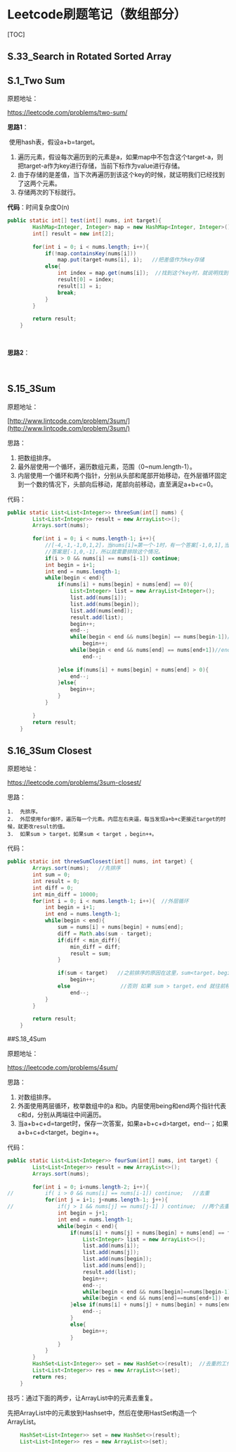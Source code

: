 # Leetcode刷题笔记（数组部分）



[TOC]

## S.33_Search in Rotated Sorted Array

## S.1_Two Sum

原题地址：

https://leetcode.com/problems/two-sum/

**思路1**：

​	使用hash表，假设a+b=target。

1. 遍历元素，假设每次遍历到的元素是a，如果map中不包含这个target-a，则把target-a作为key进行存储，当前下标作为value进行存储。
2. 由于存储的是差值，当下次再遍历到该这个key的时候，就证明我们已经找到了这两个元素。
3. 存储两次的下标就行。

**代码**：时间复杂度O(n)

```java
public static int[] test(int[] nums, int target){
		HashMap<Integer, Integer> map = new HashMap<Integer, Integer>();
		int[] result = new int[2];
	 
		for(int i = 0; i < nums.length; i++){
			if(!map.containsKey(nums[i]))
				map.put(target-nums[i], i);   //把差值作为key存储
			else{
				int index = map.get(nums[i]);  //找到这个key时，就说明找到了两个数
				result[0] = index;
				result[1] = i;
				break;
			}
		}
	 
		return result;
	}

	
```

**思路2**：

​	

## S.15_3Sum

原题地址：

[http://www.lintcode.com/problem/3sum/](http://www.lintcode.com/problem/3sum/)

思路：

1. 把数组排序。
2. 最外层使用一个循环，遍历数组元素，范围（0~num.length-1）。
3. 内层使用一个循环和两个指针，分别从头部和尾部开始移动，在外层循环固定到一个数的情况下，头部向后移动，尾部向前移动，直至满足a+b+c=0。

代码：

```java
public static List<List<Integer>> threeSum(int[] nums) {
		List<List<Integer>> result = new ArrayList<>();
		Arrays.sort(nums);
		
		for(int i = 0; i < nums.length-1; i++){
			//[-4,-1,-1,0,1,2]，当nums[i]=第一个-1时，有一个答案[-1,0,1],当nums[i]=第二个-1时，还有一个
			//答案是[-1,0,-1]，所以就需要排除这个情况。
			if(i > 0 && nums[i] == nums[i-1]) continue;
			int begin = i+1;
			int end = nums.length-1;
			while(begin < end){
				if(nums[i] + nums[begin] + nums[end] == 0){ 
					List<Integer> list = new ArrayList<Integer>();
					list.add(nums[i]);
					list.add(nums[begin]);
					list.add(nums[end]);
					result.add(list);
					begin++;
					end--;
					while(begin < end && nums[begin] == nums[begin-1])//begin 要和之前的begin 比较
						begin++;
					while(begin < end && nums[end] == nums[end+1])//end要和之后的end比较
						end--;
					
				}else if(nums[i] + nums[begin] + nums[end] > 0){
					end--;
				}else{
					begin++;
				}
			}
			
		}
		return result;
	}	
```



## S.16_3Sum Closest

原题地址：

https://leetcode.com/problems/3sum-closest/

思路：

	1.	先排序。
	2.	外层使用for循环，遍历每一个元素。内层左右夹逼，每当发现a+b+c更接近target的时候，就更改result的值。
	3.	如果sum > target，如果sum < target ，begin++。

代码：

```java
public static int threeSumClosest(int[] nums, int target) {
		Arrays.sort(nums);   //先排序
		int sum = 0;
		int result = 0;
		int diff = 0;
		int min_diff = 10000;
		for(int i = 0; i < nums.length-1; i++){  //外层循环
			int begin = i+1;
			int end = nums.length-1;
			while(begin < end){
				sum = nums[i] + nums[begin] + nums[end];
				diff = Math.abs(sum - target);
				if(diff < min_diff){
					min_diff = diff;
					result = sum;
				}
				
				if(sum < target)   //之前排序的原因在这里，sum<target，begin 就往后移动
					begin++;
				else				//否则 如果 sum > target，end 就往前移动
					end--;
			}
		}
			
		return result;
    }
```

##S.18_4Sum

原题地址：

https://leetcode.com/problems/4sum/

思路：

1. 对数组排序。
2. 外面使用两层循环，枚举数组中的a 和b。内层使用being和end两个指针代表c和d，分别从两端往中间遍历。
3. 当a+b+c+d=target时，保存一次答案，如果a+b+c+d>target，end--；如果a+b+c+d<target，begin++。

代码：

```java
public static List<List<Integer>> fourSum(int[] nums, int target) {
		List<List<Integer>> result = new ArrayList<>();
		Arrays.sort(nums);
		
		for(int i = 0; i<nums.length-2; i++){
//			if( i > 0 && nums[i] == nums[i-1]) continue;   //去重
			for(int j = i+1; j<nums.length-1; j++){
//				if(j > 1 && nums[j] == nums[j-1] ) continue;  //两个去重条件，写不完整，干脆将去重的工作放到最后。
				int begin = j+1;
				int end = nums.length-1;
				while(begin < end){
					if(nums[i] + nums[j] + nums[begin] + nums[end] == target){
						List<Integer> list = new ArrayList<>();
						list.add(nums[i]);
						list.add(nums[j]);
						list.add(nums[begin]);
						list.add(nums[end]);
						result.add(list);
						begin++;
						end--;
						while(begin < end && nums[begin]==nums[begin-1]) begin++;
						while(begin < end && nums[end]==nums[end+1]) end--;
					}else if(nums[i] + nums[j] + nums[begin] + nums[end] > target){
						end--;
					}
					else{
						begin++;
					}
				}
			}
		}
		HashSet<List<Integer>> set = new HashSet<>(result);  //去重的工作在这里做
		List<List<Integer>> res = new ArrayList<>(set);
		return res;
	}
```

技巧：通过下面的两步，让ArrayList中的元素去重复。

​	   先把ArrayList中的元素放到Hashset中，然后在使用HastSet构造一个ArrayList。

```java
	HashSet<List<Integer>> set = new HashSet<>(result);
	List<List<Integer>> res = new ArrayList<>(set);
```


